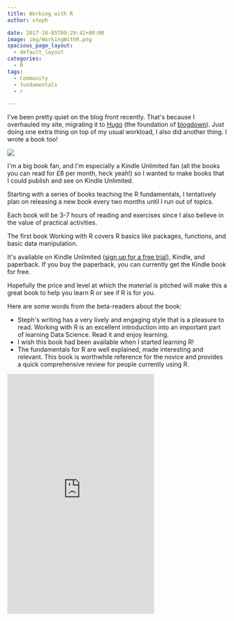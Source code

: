 ```yaml
---
title: Working with R
author: steph

date: 2017-10-05T09:29:42+00:00
image: img/WorkingWithR.png
spacious_page_layout:
  - default_layout
categories:
  - R
tags:
  - Community
  - fundamentals
  - r

---
```




I've been pretty quiet on the blog front recently. That's because I overhauled my site, migrating it to [Hugo](//gohugo.io) (the foundation of [blogdown](https://bookdown.org/yihui/blogdown/)). Just doing one extra thing on top of my usual workload, I also did another thing. I wrote a book too!

![](https://media.giphy.com/media/OnQqgkPWJ17DG/giphy.gif)

I'm a big book fan, and I'm especially a Kindle Unlimited fan (all the books you can read for £8 per month, heck yeah!) so I wanted to make books that I could publish and see on Kindle Unlimited.

Starting with a series of books teaching the R fundamentals, I tentatively plan on releasing a new book every two months until I run out of topics.

Each book will be 3-7 hours of reading and exercises since I also believe in the value of practical activities.

The first book Working with R covers R basics like packages, functions, and basic data manipulation.


It's available on Kindle Unlimited ([sign up for a free trial](http://geni.us/kultd)), Kindle, and paperback. If you buy the paperback, you can currently get the Kindle book for free.

Hopefully the price and level at which the material is pitched will make this a great book to help you learn R or see if R is for you.

Here are some words from the beta-readers about the book:

- Steph's writing has a very lively and engaging style that is a pleasure to read. Working with R is an excellent introduction into an important part of learning Data Science. Read it and enjoy learning.
- I wish this book had been available when I started learning R!
- The fundamentals for R are well explained, made interesting and relevant. This book is worthwhile reference for the novice and provides a quick comprehensive  review for people currently using R. 

<iframe type="text/html" width="336" height="550" frameborder="0" allowfullscreen style="max-width:100%" src="https://read.amazon.co.uk/kp/card?asin=B075C8QMT1&preview=inline&linkCode=kpe&ref_=cm_sw_r_kb_dp_G6C1zbF6GWKSS&tag=itsalockecom-21" ></iframe>
